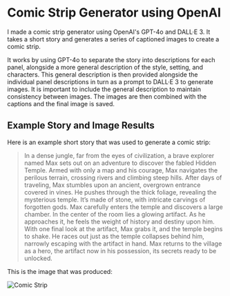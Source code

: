 # Comic Strip Generator using OpenAI


I made a comic strip generator using OpenAI's GPT-4o and DALL·E 3. It takes a short story and generates a series of captioned images to create a comic strip.

It works by using GPT-4o to separate the story into descriptions for each panel, alongside a more general description of the style, setting, and characters. This general description is then provided alongside the individual panel descriptions in turn as a prompt to DALL·E 3 to generate images. It is important to include the general description to maintain consistency between images. The images are then combined with the captions and the final image is saved.


## Example Story and Image Results

Here is an example short story that was used to generate a comic strip:

> In a dense jungle, far from the eyes of civilization, a brave explorer named Max sets out on an adventure to discover the fabled Hidden Temple. Armed with only a map and his courage, Max navigates the perilous terrain, crossing rivers and climbing steep hills.
After days of traveling, Max stumbles upon an ancient, overgrown entrance covered in vines. He pushes through the thick foliage, revealing the mysterious temple. It’s made of stone, with intricate carvings of forgotten gods.
Max carefully enters the temple and discovers a large chamber. In the center of the room lies a glowing artifact. As he approaches it, he feels the weight of history and destiny upon him. With one final look at the artifact, Max grabs it, and the temple begins to shake.
He races out just as the temple collapses behind him, narrowly escaping with the artifact in hand. Max returns to the village as a hero, the artifact now in his possession, its secrets ready to be unlocked.

This is the image that was produced:

![Comic Strip](comic_strip.png)  

